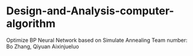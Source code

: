 # Design-and-Analysis-computer-algorithm
Optimize BP Neural Network based on Simulate Annealing
Team number: Bo Zhang, Qiyuan Aixinjueluo

